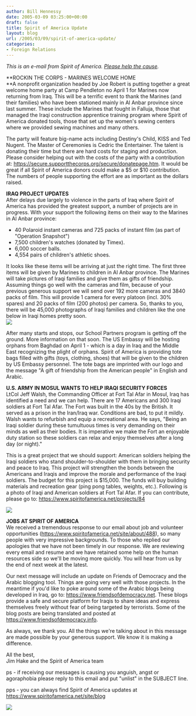 ```yaml
---
author: Bill Hennessy
date: 2005-03-09 03:25:00+00:00
draft: false
title: Spirit of America Update
layout: blog
url: /2005/03/09/spirit-of-america-update/
categories:
- Foreign Relations
---
```


_This is an e-mail from Spirit of America. [Please help the cause](https://www.spiritofamerica.net/challenge/i/424)._




**ROCKIN THE CORPS - MARINES WELCOME HOME  
**A nonprofit organization headed by Joe Robert is putting together a great welcome home party at Camp Pendleton no April 1 for Marines now returning from Iraq. This will be a terrific event to thank the Marines (and their families) who have been stationed mainly in Al Anbar province since last summer. These include the Marines that fought in Falluja, those that managed the Iraqi construction apprentice training program where Spirit of America donated tools, those that set up the women's sewing centers where we provided sewing machines and many others.  
  
The party will feature big-name acts including Destiny's Child, KISS and Ted Nugent. The Master of Ceremonies is Cedric the Entertainer. The talent is donating their time but there are hard costs for staging and production. Please consider helping out with the costs of the party with a contribution at: https://secure.supportthecorps.org/secure/donatepage.htm. It would be great if all Spirit of America donors could make a $5 or $10 contribution. The numbers of people supporting the effort are as important as the dollars raised.   
  
  
**IRAQ PROJECT UPDATES**  
After delays due largely to violence in the parts of Iraq where Spirit of America has provided the greatest support, a number of projects are in progress. With your support the following items on their way to the Marines in Al Anbar province:  
* 40 Polaroid instant cameras and 725 packs of instant film (as part of "Operation Snapshot")  
* 7,500 children's watches (donated by Timex).  
* 6,000 soccer balls.  
* 4,554 pairs of children's athletic shoes.  
  
It looks like these items will be arriving at just the right time. The first three items will be given by Marines to children in Al Anbar province. The Marines will take pictures of Iraqi families and give them as gifts of friendship. Assuming things go well with the cameras and film, because of your previous generous support we will send over 192 more cameras and 3840 packs of film. This will provide 1 camera for every platoon (incl. 30% spares) and 20 packs of film (200 photos) per camera. So, thanks to you, there will be 45,000 photographs of Iraqi families and children like the one below in Iraqi homes pretty soon.   
![](https://img.jangomail.com/Clients/11661/Images/OperationSnapshotsmall.jpg)





  
After many starts and stops, our School Partners program is getting off the ground. More information on that soon. The US Embassy will be hosting orphans from Baghdad on April 1 - which is a day in Iraq and the Middle East recognizing the plight of orphans. Spirit of America is providing tote bags filled with gifts (toys, clothing, shoes) that will be given to the children by US Embassy personnel. The tote bags are imprinted with our logo and the message "A gift of friendship from the American people" in English and Arabic.   
  
**U.S. ARMY IN MOSUL WANTS TO HELP IRAQI SECURITY FORCES**  
LtCol Jeff Walsh, the Commanding Officer at Fort Tal Afar in Mosul, Iraq has identified a need and we can help. There are 17 Americans and 300 Iraqi soldiers at Fort Tal Afar. The Fort was built in the 40s by the British. It served as a prison in the Iran/Iraq war. Conditions are bad, to put it mildly. Walsh wants to refurbish and equip a recreational area. He says, "Being an Iraqi soldier during these tumultuous times is very demanding on their minds as well as their bodies. It is imperative we make the Fort an enjoyable duty station so these soldiers can relax and enjoy themselves after a long day (or night)."   
  
This is a great project that we should support: American soldiers helping the Iraqi soldiers who stand shoulder-to-shoulder with them in bringing security and peace to Iraq. This project will strengthen the bonds between the Americans and Iraqis and improve the morale and performance of the Iraqi soldiers. The budget for this project is $15,000. The funds will buy building materials and recreation gear (ping pong tables, weights, etc.). Following is a photo of Iraqi and American soldiers at Fort Tal Afar. If you can contribute, please go to: https://www.spiritofamerica.net/projects/84




![](https://img.jangomail.com/Clients/11661/Images/FortTalAfar.jpg)





**JOBS AT SPIRIT OF AMERICA**  
We received a tremendous response to our email about job and volunteer opportunities (https://www.spiritofamerica.net/site/about/488), so many people with very impressive backgrounds. To those who replied our apologies that we have not been timely in our response. We are reviewing every email and resume and we have retained some help on the human resources side so we'll be moving more quickly. You will hear from us by the end of next week at the latest.  
  
  
Our next message will include an update on Friends of Democracy and the Arabic blogging tool. Things are going very well with those projects. In the meantime if you'd like to poke around some of the Arabic blogs being developed in Iraq, go to: https://www.friendsofdemocracy.net. These blogs provide a safe and secure platform for Iraqis to share ideas and express themselves freely without fear of being targeted by terrorists. Some of the blog posts are being translated and posted at https://www.friendsofdemocracy.info.   
  
As always, we thank you. All the things we're talking about in this message are made possible by your generous support. We know it is making a difference.  
  
All the best,  
Jim Hake and the Spirit of America team  
  
  
ps - if receiving our messages is causing you anguish, angst or agoraphobia please reply to this email and put "unlist" in the SUBJECT line.   
  
pps - you can always find Spirit of America updates at https://www.spiritofamerica.net/site/blog  
  


![](https://blog.billhennessy.com/aggbug.aspx?PostID=1322)

